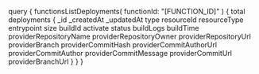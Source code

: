 query {
    functionsListDeployments(
        functionId: "[FUNCTION_ID]"
    ) {
        total
        deployments {
            _id
            _createdAt
            _updatedAt
            type
            resourceId
            resourceType
            entrypoint
            size
            buildId
            activate
            status
            buildLogs
            buildTime
            providerRepositoryName
            providerRepositoryOwner
            providerRepositoryUrl
            providerBranch
            providerCommitHash
            providerCommitAuthorUrl
            providerCommitAuthor
            providerCommitMessage
            providerCommitUrl
            providerBranchUrl
        }
    }
}

